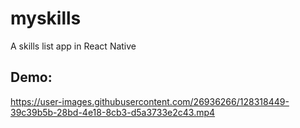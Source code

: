 # myskills
A skills list app in React Native

## Demo:
https://user-images.githubusercontent.com/26936266/128318449-39c39b5b-28bd-4e18-8cb3-d5a3733e2c43.mp4
